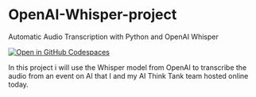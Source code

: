 # OpenAI-Whisper-project
Automatic Audio Transcription with Python and OpenAI Whisper 

[![Open in GitHub Codespaces](https://github.com/codespaces/badge.svg)](https://adriang-aibc-automatic-cod-gw6wpx7r9pvfpgw.github.dev/)

In this project i will use the Whisper model from OpenAI to transcribe the audio from an event on AI that I and my AI Think Tank team hosted online today.
